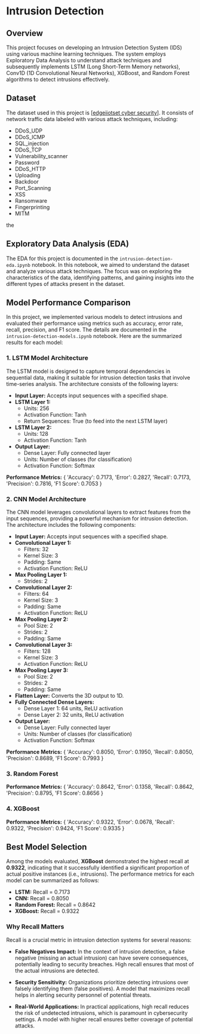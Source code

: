 # Intrusion Detection

## Overview
This project focuses on developing an Intrusion Detection System (IDS) using various machine learning techniques. The system employs Exploratory Data Analysis to understand attack techniques and subsequently implements LSTM (Long Short-Term Memory networks), Conv1D (1D Convolutional Neural Networks), XGBoost, and Random Forest algorithms to detect intrusions effectively.
## Dataset
The dataset used in this project is [[edgeiiotset cyber security](https://www.kaggle.com/datasets/mohamedamineferrag/edgeiiotset-cyber-security-dataset-of-iot-iiot)]. It consists of network traffic data labeled with various attack techniques, including:

- DDoS_UDP
- DDoS_ICMP
- SQL_injection
- DDoS_TCP
- Vulnerability_scanner
- Password
- DDoS_HTTP
- Uploading
- Backdoor
- Port_Scanning
- XSS
- Ransomware
- Fingerprinting
- MITM


the
## Exploratory Data Analysis (EDA)
The EDA for this project is documented in the `intrusion-detection-eda.ipynb` notebook. In this notebook, we aimed to understand the dataset and analyze various attack techniques. The focus was on exploring the characteristics of the data, identifying patterns, and gaining insights into the different types of attacks present in the dataset.

## Model Performance Comparison
In this project, we implemented various models to detect intrusions and evaluated their performance using metrics such as accuracy, error rate, recall, precision, and F1 score. The details are documented in the `intrusion-detection-models.ipynb` notebook. Here are the summarized results for each model:

### 1. LSTM Model Architecture
The LSTM model is designed to capture temporal dependencies in sequential data, making it suitable for intrusion detection tasks that involve time-series analysis. The architecture consists of the following layers:

- **Input Layer:** Accepts input sequences with a specified shape.
- **LSTM Layer 1:**
  - Units: 256
  - Activation Function: Tanh
  - Return Sequences: True (to feed into the next LSTM layer)
- **LSTM Layer 2:**
  - Units: 128
  - Activation Function: Tanh
- **Output Layer:**
  - Dense Layer: Fully connected layer
  - Units: Number of classes (for classification)
  - Activation Function: Softmax

**Performance Metrics:**
{ 'Accuracy': 0.7173, 'Error': 0.2827, 'Recall': 0.7173, 'Precision': 0.7816, 'F1 Score': 0.7053 }


### 2. CNN Model Architecture
The CNN model leverages convolutional layers to extract features from the input sequences, providing a powerful mechanism for intrusion detection. The architecture includes the following components:

- **Input Layer:** Accepts input sequences with a specified shape.
- **Convolutional Layer 1:**
  - Filters: 32
  - Kernel Size: 3
  - Padding: Same
  - Activation Function: ReLU
- **Max Pooling Layer 1:**
  - Strides: 2
- **Convolutional Layer 2:**
  - Filters: 64
  - Kernel Size: 3
  - Padding: Same
  - Activation Function: ReLU
- **Max Pooling Layer 2:**
  - Pool Size: 2
  - Strides: 2
  - Padding: Same
- **Convolutional Layer 3:**
  - Filters: 128
  - Kernel Size: 3
  - Activation Function: ReLU
- **Max Pooling Layer 3:**
  - Pool Size: 2
  - Strides: 2
  - Padding: Same
- **Flatten Layer:** Converts the 3D output to 1D.
- **Fully Connected Dense Layers:**
  - Dense Layer 1: 64 units, ReLU activation
  - Dense Layer 2: 32 units, ReLU activation
- **Output Layer:**
  - Dense Layer: Fully connected layer
  - Units: Number of classes (for classification)
  - Activation Function: Softmax

**Performance Metrics:**
{ 'Accuracy': 0.8050, 'Error': 0.1950, 'Recall': 0.8050, 'Precision': 0.8689, 'F1 Score': 0.7993 }


### 3. Random Forest
**Performance Metrics:**
{ 'Accuracy': 0.8642, 'Error': 0.1358, 'Recall': 0.8642, 'Precision': 0.8795, 'F1 Score': 0.8656 }


### 4. XGBoost
**Performance Metrics:**
{ 'Accuracy': 0.9322, 'Error': 0.0678, 'Recall': 0.9322, 'Precision': 0.9424, 'F1 Score': 0.9335 }


## Best Model Selection
Among the models evaluated, **XGBoost** demonstrated the highest recall at **0.9322**, indicating that it successfully identified a significant proportion of actual positive instances (i.e., intrusions). The performance metrics for each model can be summarized as follows:

- **LSTM:** Recall = 0.7173
- **CNN:** Recall = 0.8050
- **Random Forest:** Recall = 0.8642
- **XGBoost:** Recall = 0.9322

### Why Recall Matters
Recall is a crucial metric in intrusion detection systems for several reasons:

- **False Negatives Impact:** In the context of intrusion detection, a false negative (missing an actual intrusion) can have severe consequences, potentially leading to security breaches. High recall ensures that most of the actual intrusions are detected.

- **Security Sensitivity:** Organizations prioritize detecting intrusions over falsely identifying them (false positives). A model that maximizes recall helps in alerting security personnel of potential threats.

- **Real-World Applications:** In practical applications, high recall reduces the risk of undetected intrusions, which is paramount in cybersecurity settings. A model with higher recall ensures better coverage of potential attacks.

